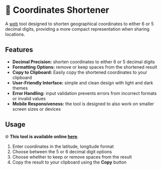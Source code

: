 # :round_pushpin: Coordinates Shortener

A <a href="https://coordinates-shortener.vercel.app">web</a> tool designed to shorten geographical coordinates to either 6 or 5 decimal digits, providing a more compact representation when sharing locations.

## Features

*   **Decimal Precision:** shorten coordinates to either 6 or 5 decimal digits
*   **Formatting Options:** remove or keep spaces from the shortened result
*   **Copy to Clipboard:** Easily copy the shortened coordinates to your clipboard
*   **User-Friendly Interface:** simple and clean design with light and dark themes
*   **Error Handling:** input validation prevents errors from incorrect formats or invalid values
*   **Mobile Responsiveness:** the tool is designed to also work on smaller screen sizes or devices

## Usage

:globe_with_meridians: **This tool is available online <a href="https://coordinates-shortener.vercel.app">here</a>**.

1.  Enter coordinates in the latitude, longitude format
2.  Choose between the 5 or 6 decimal digit options
3.  Choose whether to keep or remove spaces from the result
4.  Copy the result to your clipboard using the **Copy** button
